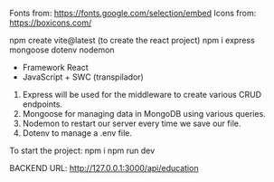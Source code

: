 Fonts from: https://fonts.google.com/selection/embed
Icons from: https://boxicons.com/

npm create vite@latest (to create the react project)
npm i express mongoose dotenv nodemon

- Framework React
- JavaScript + SWC (transpilador)

1. Express will be used for the middleware to create various CRUD endpoints.
2. Mongoose for managing data in MongoDB using various queries.
3. Nodemon to restart our server every time we save our file.
4. Dotenv to manage a .env file.

To start the project:
npm i
npm run dev

BACKEND URL: http://127.0.0.1:3000/api/education
